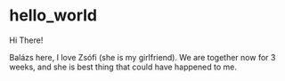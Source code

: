 # hello_world

Hi There!

Balázs here, I love Zsófi (she is my girlfriend).
We are together now for 3 weeks, and she is best thing that could have happened to me.
